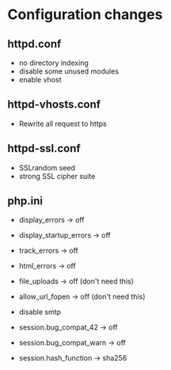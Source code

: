 # Configuration changes

## httpd.conf

* no directory indexing
* disable some unused modules
* enable vhost 

## httpd-vhosts.conf

* Rewrite all request to https

## httpd-ssl.conf

* SSLrandom seed
* strong SSL cipher suite

## php.ini

* display_errors -> off
* display_startup_errors -> off
* track_errors -> off
* html_errors -> off

* file_uploads -> off (don't need this)
* allow_url_fopen -> off (don't need this) 
* disable smtp
* session.bug_compat_42 -> off
* session.bug_compat_warn -> off
* session.hash_function -> sha256